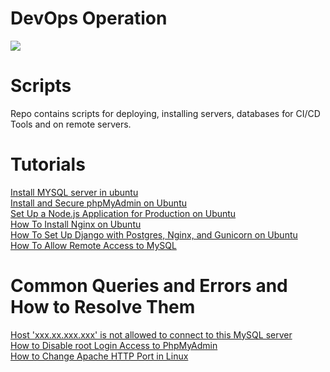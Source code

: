 # DevOps Operation
<img src="https://miro.medium.com/max/3964/1*AwvDJDfErlD34ox2QpwGoA.png">
<h1>Scripts</h1>
Repo contains scripts for deploying, installing servers, databases for CI/CD Tools and on remote servers.


<h1> Tutorials </h1>
<a href="https://www.digitalocean.com/community/tutorials/how-to-install-mysql-on-ubuntu-18-04">Install MYSQL server in ubuntu</a><br>
<a href="https://www.digitalocean.com/community/tutorials/how-to-install-and-secure-phpmyadmin-on-ubuntu-18-04">Install and Secure phpMyAdmin on Ubuntu</a><br>
<a href="https://www.digitalocean.com/community/tutorials/how-to-set-up-a-node-js-application-for-production-on-ubuntu-16-04">Set Up a Node.js Application for Production on Ubuntu</a><br>
<a href="https://www.digitalocean.com/community/tutorials/how-to-install-nginx-on-ubuntu-16-04">How To Install Nginx on Ubuntu</a><br>
<a href="https://www.digitalocean.com/community/tutorials/how-to-set-up-django-with-postgres-nginx-and-gunicorn-on-ubuntu-14-04">How To Set Up Django with Postgres, Nginx, and Gunicorn on Ubuntu</a><br>
<a href="https://www.digitalocean.com/community/tutorials/how-to-allow-remote-access-to-mysql">How To Allow Remote Access to MySQL</a> <br>

<h1> Common Queries and Errors and How to Resolve Them</h1>
<a href="https://stackoverflow.com/a/1559992/9463686">Host 'xxx.xx.xxx.xxx' is not allowed to connect to this MySQL server </a><br>
<a href="https://www.tecmint.com/disable-root-login-access-to-phpmyadmin/">How to Disable root Login Access to PhpMyAdmin</a><br>
<a href="https://www.tecmint.com/change-apache-port-in-linux/">How to Change Apache HTTP Port in Linux</a>
